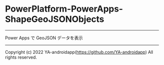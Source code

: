 # PowerPlatform-PowerApps-ShapeGeoJSONObjects

---

Power Apps で GeoJSON データを表示

---

Copyright (c) 2022 YA-androidapp(https://github.com/YA-androidapp) All rights reserved.
